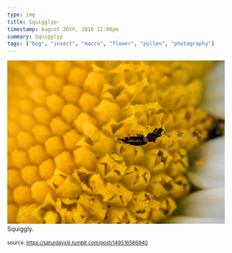 ```yaml
---
type: img
title: Squigglyp-
timestamp: August 26th, 2016 12:00pm
summary: Squigglyp 
tags: ["bug", "insect", "macro", "flower", "pollen", "photography"]
---
```

<img src="../media/149516566940.jpg"/>
                                                                                          <div class="caption">
Squiggly.
 
                                    
                
                
                
                
                                
<small>source: https://saturdayxiii.tumblr.com/post/149516566940</small>